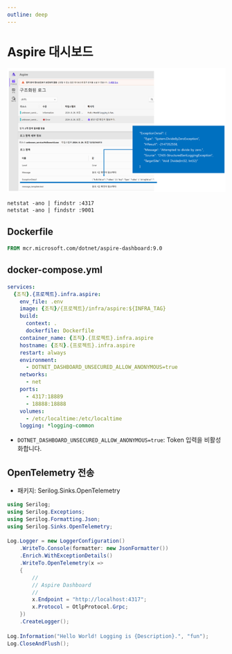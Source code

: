 ```yaml
---
outline: deep
---
```


# Aspire 대시보드
![](./.images/aspire-dashboard.png)

```
netstat -ano | findstr :4317
netstat -ano | findstr :9001
```

## Dockerfile
```dockerfile
FROM mcr.microsoft.com/dotnet/aspire-dashboard:9.0
```

## docker-compose.yml
```yml
services:
  {조직}.{프로젝트}.infra.aspire:
    env_file: .env
    image: {조직}/{프로젝트}/infra/aspire:${INFRA_TAG}
    build:
      context: .
      dockerfile: Dockerfile
    container_name: {조직}.{프로젝트}.infra.aspire
    hostname: {조직}.{프로젝트}.infra.aspire
    restart: always
    environment:
      - DOTNET_DASHBOARD_UNSECURED_ALLOW_ANONYMOUS=true
    networks:
      - net
    ports:
      - 4317:18889
      - 18888:18888
    volumes:
      - /etc/localtime:/etc/localtime
    logging: *logging-common
```

- `DOTNET_DASHBOARD_UNSECURED_ALLOW_ANONYMOUS=true`: Token 입력을 비활성화합니다.

## OpenTelemetry 전송
- 패키지: Serilog.Sinks.OpenTelemetry

```cs
using Serilog;
using Serilog.Exceptions;
using Serilog.Formatting.Json;
using Serilog.Sinks.OpenTelemetry;

Log.Logger = new LoggerConfiguration()
    .WriteTo.Console(formatter: new JsonFormatter())
    .Enrich.WithExceptionDetails()
    .WriteTo.OpenTelemetry(x =>
    {
        //
        // Aspire Dashboard
        //
        x.Endpoint = "http://localhost:4317";
        x.Protocol = OtlpProtocol.Grpc;
    })
    .CreateLogger();

Log.Information("Hello World! Logging is {Description}.", "fun");
Log.CloseAndFlush();
```
